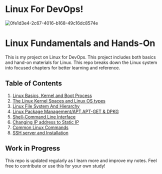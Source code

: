 # Linux For DevOps!

![0fe1d3e4-2c67-4016-b168-49c16dc8574e](https://github.com/user-attachments/assets/323eab1c-b357-42ab-bc92-25b331cd9a04)

#  Linux Fundamentals and Hands-On 

This is my project on Linux for DevOps. This project includes both basics and hand-on materials for Linux.
This repo breaks down the Linux system into focused chapters for better learning and reference.

##  Table of Contents

1. [Linux Basics, Kernel and Boot Process](01-linux-basics.md)
2. [The Linux Kernel Spaces and Linux OS types](02-kernel-space-user-space.md)
3. [Linux File System And Hierarchy](03-linux-filesystem.md)
4. [Linux Package Management/APT,APT-GET & DPKG](04-linux-file-management-apt-dpkg.md)
5. [Shell-Command Line Interface](05-shell.md)
6. [Changing IP address to Static IP](06-changing-to-staticip.md)
7. [Common Linux Commands](07-common-linux-commands.md)
8. [SSH server and Installation](08-ssh-server-installation.md)
    

##  Work in Progress

This repo is updated regularly as I learn more and improve my notes. Feel free to contribute or use this for your own study!

